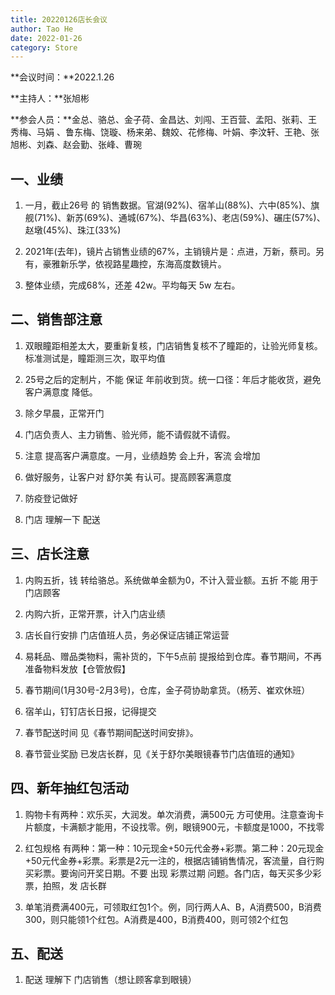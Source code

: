 ```yaml
---
title: 20220126店长会议
author: Tao He
date: 2022-01-26
category: Store
---
```




**会议时间：**2022.1.26

**主持人：**张旭彬    

**参会人员：**金总、骆总、金子荷、金昌达、刘闯、王百营、孟阳、张莉、王秀梅、马娟 、鲁东梅、饶璇、杨来弟、魏姣、花修梅、叶娟、李汶轩、王艳、张旭彬、刘森、赵会勤、张峰、曹琬


## 一、业绩

1. 一月，截止26号 的 销售数据。官湖(92%)、宿羊山(88%)、六中(85%)、旗舰(71%)、新苏(69%)、通城(67%)、华昌(63%)、老店(59%)、碾庄(57%)、赵墩(45%)、珠江(33%)

2. 2021年(去年)，镜片占销售业绩的67%，主销镜片是：点进，万新，蔡司。另有，豪雅新乐学，依视路星趣控，东海高度数镜片。

3. 整体业绩，完成68%，还差 42w。平均每天 5w 左右。







## 二、销售部注意

1. 双眼瞳距相差太大，要重新复核，门店销售复核不了瞳距的，让验光师复核。标准测试是，瞳距测三次，取平均值

2. 25号之后的定制片，不能 保证 年前收到货。统一口径：年后才能收货，避免 客户满意度 降低。

3. 除夕早晨，正常开门

4. 门店负责人、主力销售、验光师，能不请假就不请假。

5. 注意 提高客户满意度。一月，业绩趋势 会上升，客流 会增加

6. 做好服务，让客户对 舒尔美 有认可。提高顾客满意度

7. 防疫登记做好

8. 门店 理解一下 配送



## 三、店长注意

1. 内购五折，钱 转给骆总。系统做单金额为0，不计入营业额。五折 不能 用于门店顾客

2. 内购六折，正常开票，计入门店业绩
3. 店长自行安排 门店值班人员，务必保证店铺正常运营
4. 易耗品、赠品类物料，需补货的，下午5点前 提报给到仓库。春节期间，不再准备物料发放【仓管放假】
5. 春节期间(1月30号-2月3号)，仓库，金子荷协助拿货。（杨芳、崔欢休班）
6. 宿羊山，钉钉店长日报，记得提交
7. 春节配送时间 见《春节期间配送时间安排》。
8. 春节营业奖励 已发店长群，见《关于舒尔美眼镜春节门店值班的通知》



## 四、新年抽红包活动

1. 购物卡有两种：欢乐买，大润发。单次消费，满500元 方可使用。注意查询卡片额度，卡满额才能用，不设找零。例，眼镜900元，卡额度是1000，不找零

2. 红包规格 有两种：第一种：10元现金+50元代金券+彩票。第二种：20元现金+50元代金券+彩票。彩票是2元一注的，根据店铺销售情况，客流量，自行购买彩票。要询问开奖日期。不要 出现 彩票过期 问题。各门店，每天买多少彩票，拍照，发 店长群

3. 单笔消费满400元，可领取红包1个。例，同行两人A、B，A消费500，B消费300，则只能领1个红包。A消费是400，B消费400，则可领2个红包



## 五、配送

1. 配送 理解下 门店销售（想让顾客拿到眼镜）

